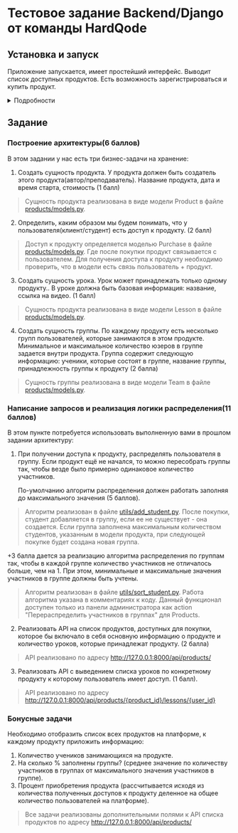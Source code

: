 # Тестовое задание Backend/Django от команды HardQode

## Установка и запуск
Приложение запускается, имеет простейший интерфейс. Выводит список доступных продуктов. Есть возможность
зарегистрироваться и купить продукт. 
<details>
  <summary>Подробности</summary>

1. Клонировать репозиторий: 
```commandline 
git clone https://github.com/amoglock/HQ_test_task.git <br>
  ```
2. Перейти в папку с проектом.<br>
2. Создать виртуальное окружение: `python -m venv venv`<br>
3. Активировать виртуальное окружение:<br>
   - На Windows: `venv\Scripts\activate`<br>
   - На macOS/Linux: `source venv/bin/activate`<br>
4. Установить зависимости: `pip install -r requirements.txt`<br>

## Использование

1. Создать и запустить миграции:<br> 
   - `python manage.py makemigrations` <br>
   - `python manage.py migrate`<>br
2. Запустить сервер разработки: `python manage.py runserver`
4. Для заполнения базы данных:<br>
   - `python manage.py loaddata products/fixtures/courses.json` 
   - `python manage.py loaddata products/fixtures/lessons.json`
 
5. Перейти к приложению по адресу http://127.0.0.1:8000/
</details>

## Задание

### Построение архитектуры(6 баллов)
В этом задании у нас есть три бизнес-задачи на хранение:

1. Создать сущность продукта. У продукта должен быть создатель этого продукта(автор/преподаватель). Название продукта, 
   дата и время старта, стоимость (1 балл)
> Сущность продукта реализована в виде модели Product в файле [products/models.py](https://github.com/amoglock/HQ_test_task/blob/master/products/models.py).

2. Определить, каким образом мы будем понимать, что у пользователя(клиент/студент) есть доступ к продукту. (2 балл)
> Доступ к продукту определяется моделью Purchase в файле [products/models.py](https://github.com/amoglock/HQ_test_task/blob/master/products/models.py).
> Где после покупки продукт связывается с пользователем. Для получения доступа к продукту необходимо проверить,
> что в модели есть связь пользователь + продукт.

3. Создать сущность урока. Урок может принадлежать только одному продукту.. В уроке должна быть базовая информация: 
   название, ссылка на видео. (1 балл)
> Сущность продукта реализована в виде модели Lesson в файле [products/models.py](https://github.com/amoglock/HQ_test_task/blob/master/products/models.py).

4. Создать сущность группы. По каждому продукту есть несколько групп пользователей, которые занимаются в этом продукте. 
   Минимальное и максимальное количество юзеров в группе задается внутри продукта. Группа содержит следующую информацию: 
   ученики, которые состоят в группе, название группы, принадлежность группы к продукту (2 балла)
> Сущность группы реализована в виде модели Team в файле [products/models.py](https://github.com/amoglock/HQ_test_task/blob/master/products/models.py).

### Написание запросов и реализация логики распределения(11 баллов)

В этом пункте потребуется использовать выполненную вами в прошлом задании архитектуру:

1. При получении доступа к продукту, распределять пользователя в группу. Если продукт ещё не начался, то можно 
   пересобрать группы так, чтобы везде было примерно одинаковое количество участников.

   По-умолчанию алгоритм распределения должен работать заполняя до максимального значения (5 баллов).
> Алгоритм реализован в файле [utils/add_student.py](https://github.com/amoglock/HQ_test_task/blob/master/products/utils/add_student.py).
> После покупки, студент добавляется в группу, если ее не существует - она создается. Если группа заполнена максимальным
> количеством студентов, указанным в модели продукта, при следующей покупке будет создана новая группа.
   
   +3 балла дается за реализацию алгоритма распределения по группам так, чтобы в каждой группе количество участников не 
   отличалось больше, чем на 1. При этом, минимальные и максимальные значения участников в группе должны быть учтены.
> Алгоритм реализован в файле [utils/sort_student.py](https://github.com/amoglock/HQ_test_task/blob/master/products/utils/sort_student.py).
> Работа алгоритма указана в комментариях к коду. Данный функционал доступен только из панели администратора как action
> "Перераспределить участников в группах" для Products.

2. Реализовать API на список продуктов, доступных для покупки, которое бы включало в себя основную информацию о продукте 
   и количество уроков, которые принадлежат продукту. (2 балла)
> API реализовано по адресу http://127.0.0.1:8000/api/products/   

3. Реализовать API с выведением списка уроков по конкретному продукту к которому пользователь имеет доступ. (1 балл).
> API реализовано по адресу http://127.0.0.1:8000/api/products/{product_id}/lessons/{user_id} 

### Бонусные задачи

Необходимо отобразить список всех продуктов на платформе, к каждому продукту приложить информацию:
1. Количество учеников занимающихся на продукте.
2. На сколько % заполнены группы? (среднее значение по количеству участников в группах от максимального значения 
   участников в группе).
3. Процент приобретения продукта (рассчитывается исходя из количества полученных доступов к продукту деленное на общее 
   количество пользователей на платформе).

> Все задачи реализованы дополнительными полями к API списка продуктов по адресу http://127.0.0.1:8000/api/products/